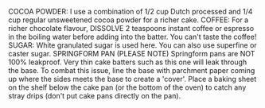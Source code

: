COCOA POWDER:
I use a combination of 1/2 cup Dutch processed and 1/4 cup regular unsweetened cocoa powder for a richer cake.
COFFEE:
For a richer chocolate flavour, DISSOLVE 2 teaspoons instant coffee or espresso in the boiling water before adding into the batter. You can't taste the coffee!
SUGAR:
White granulated sugar is used here. You can also use superfine or caster sugar.
SPRINGFORM PAN (PLEASE NOTE)
Springform pans are NOT 100% leakproof. Very thin cake batters such as this one will leak through the base. To combat this issue, line the base with parchment paper coming up where the sides meets the base to create a 'cover'. Place a baking sheet on the shelf below the cake pan (or the bottom of the oven) to catch any stray drips (don't put cake pans directly on the pan).